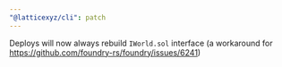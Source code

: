 ```yaml
---
"@latticexyz/cli": patch
---
```


Deploys will now always rebuild `IWorld.sol` interface (a workaround for https://github.com/foundry-rs/foundry/issues/6241)
